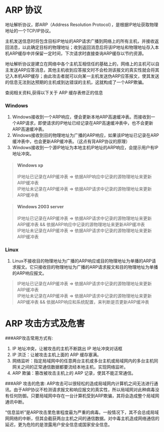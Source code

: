 # ARP 协议
地址解析协议，即ARP（Address Resolution Protocol），是根据IP地址获取物理地址的一个TCP/IP协议。   

主机发送信息时将包含目标IP地址的ARP请求广播到网络上的所有主机，并接收返回消息，以此确定目标的物理地址；收到返回消息后将该IP地址和物理地址存入本机ARP缓存中并保留一定时间，下次请求时直接查询ARP缓存以节约资源。

地址解析协议是建立在网络中各个主机互相信任的基础上的，网络上的主机可以自主发送ARP应答消息，其他主机收到应答报文时不会检测该报文的真实性就会将其记入本机ARP缓存；由此攻击者就可以向某一主机发送伪ARP应答报文，使其发送的信息无法到达预期的主机或到达错误的主机，这就构成了一个ARP欺骗。

查阅相关资料,获得以下关于 ARP 缓存表修正的信息

### Windows
1. Windows接收到一个ARP响应，便会更新本地ARP高速缓冲表。而接收到一个ARP请求，即使请求的IP地址已经记录在ARP高速缓冲表中，也不会更新ARP高速缓冲表。
2. Windows接收到目的物理地址为广播的ARP响应，如果该IP地址已记录在ARP缓冲表中，也会更新ARP缓冲表。（这点有背ARP协议的原理）
3. Windows接收到一个源IP地址为本地主机IP地址的ARP响应，会提示用户有IP地址冲突。

>#### Windows xp
>IP地址已记录在ARP缓冲表  =>  依据ARP响应中记录的源物理地址来更新ARP缓冲表   
>IP地址未记录在ARP缓冲表  =>  依据ARP请求中记录的源物理地址来更新ARP缓冲表   

>#### Windows 2003 server
>IP地址已记录在ARP缓冲表  =>  依据ARP请求中记录的源物理地址来更新ARP缓冲表  &&  依据ARP响应中记录的源物理地址来更新ARP缓冲表   
>IP地址未记录在ARP缓冲表  =>  依据ARP请求中记录的源物理地址来更新ARP缓冲表    

### Linux
1. Linux不接收目的物理地址为广播的ARP响应或目的物理地址为单播的ARP请求报文。它只接收目的物理地址为广播的ARP请求报文和目的物理地址为单播的ARP响应报文。

>IP地址已记录在ARP缓冲表  =>  依据ARP请求中记录的源物理地址来更新ARP缓冲表   
>IP地址未记录在ARP缓冲表  =>  依据ARP请求中记录的源物理地址来更新ARP缓冲表  &&  依据ARP响应和系统配置，来判断是否更新ARP缓冲表

# ARP 攻击方式及危害

###ARP攻击常用方式有: 
1. IP 地址冲突，让被攻击的主机不断跳出 IP 地址冲突对话框
2. IP 洪泛：让被攻击主机上面的 ARP 缓存塞满。
3. 网络监听：指定局域网中的任意两台主机或多台主机或局域网内的多台主机同网关之间的正常通信数据都要流经本地主机，实现网络监听。
4. ARP 欺骗：篡改被攻击主机上的 ARP 记录，使其不能正常通信。

###ARP 攻击的危害:
ARP攻击可以很轻松的造成局域网内计算机之间无法进行通讯。由于ARP协议不检测请求报文和响应报文的真实性，所以局域网对此种病毒没有任何防御。只要局域网中存在一台计算机受到ARP欺骗，其将会造成整个局域网通讯中断。

“信息监听”是ARP攻击里危害程度最为严重的病毒。一般情况下，其不会总成局域网网络的中断，但其会截获两台主机之间的通信数据。对中毒主机造成网络通信的延迟，更为危险的是泄露用户安全信息或国家安全信息。

